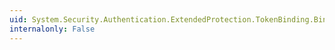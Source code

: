```yaml
---
uid: System.Security.Authentication.ExtendedProtection.TokenBinding.BindingType
internalonly: False
---
```

